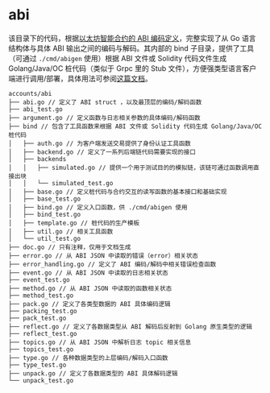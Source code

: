 # abi

该目录下的代码，根据[以太坊智能合约的 ABI 编码定义](https://docs.soliditylang.org/en/latest/abi-spec.html)，完整实现了从 Go 语言结构体与具体 ABI 输出之间的编码与解码。其内部的 bind 子目录，提供了工具（可通过 `./cmd/abigen` 使用）根据 ABI 文件或 Solidity 代码文件生成 Golang/Java/OC 桩代码（类似于 Grpc 里的 Stub 文件），方便强类型语言客户端进行调用/部署，具体用法可参阅[这篇文档](https://geth.ethereum.org/docs/dapp/native-bindings)。

```
accounts/abi
├── abi.go // 定义了 ABI struct ，以及最顶层的编码/解码函数
├── abi_test.go
├── argument.go // 定义函数与日志相关参数的具体编码/解码函数
├── bind // 包含了工具函数来根据 ABI 文件或 Solidity 代码生成 Golang/Java/OC 桩代码
│   ├── auth.go // 为客户端发送交易提供了身份认证工具函数
│   ├── backend.go // 定义了一系列后端链代码需要实现的接口
│   ├── backends
│   │   ├── simulated.go // 提供一个用于测试目的的模拟链，该链可通过函数调用直接出块
│   │   └── simulated_test.go
│   ├── base.go // 定义桩代码与合约交互的读写函数的基本接口和基础实现
│   ├── base_test.go
│   ├── bind.go // 定义入口函数，供 ./cmd/abigen 使用
│   ├── bind_test.go
│   ├── template.go // 桩代码的生产模板
│   ├── util.go // 相关工具函数
│   └── util_test.go
├── doc.go // 只有注释，仅用于文档生成
├── error.go // 从 ABI JSON 中读取的错误（error）相关状态
├── error_handling.go // 定义了 ABI 编码/解码中相关错误检查函数
├── event.go // 从 ABI JSON 中读取的日志相关状态
├── event_test.go
├── method.go // 从 ABI JSON 中读取的函数相关状态
├── method_test.go
├── pack.go // 定义了各类型数据的 ABI 具体编码逻辑
├── packing_test.go
├── pack_test.go
├── reflect.go // 定义了各数据类型从 ABI 解码后反射到 Golang 原生类型的逻辑
├── reflect_test.go
├── topics.go // 从 ABI JSON 中解析日志 topic 相关信息
├── topics_test.go
├── type.go // 各种数据类型的上层编码/解码入口函数
├── type_test.go
├── unpack.go // 定义了各数据类型的 ABI 具体解码逻辑
└── unpack_test.go
```
